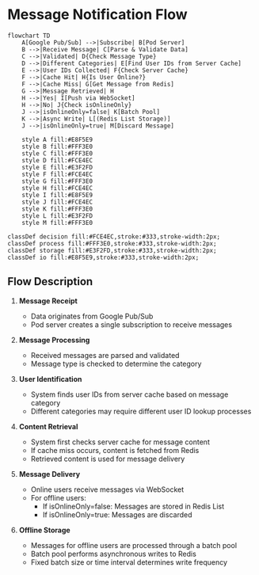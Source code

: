 # Message Notification Flow

```mermaid
flowchart TD
    A[Google Pub/Sub] -->|Subscribe| B[Pod Server]
    B -->|Receive Message| C[Parse & Validate Data]
    C -->|Validated| D{Check Message Type}
    D -->|Different Categories| E[Find User IDs from Server Cache]
    E -->|User IDs Collected| F{Check Server Cache}
    F -->|Cache Hit| H{Is User Online?}
    F -->|Cache Miss| G[Get Message from Redis]
    G -->|Message Retrieved| H
    H -->|Yes| I[Push via WebSocket]
    H -->|No| J{Check isOnlineOnly}
    J -->|isOnlineOnly=false| K[Batch Pool]
    K -->|Async Write| L[(Redis List Storage)]
    J -->|isOnlineOnly=true| M[Discard Message]
    
    style A fill:#E8F5E9
    style B fill:#FFF3E0
    style C fill:#FFF3E0
    style D fill:#FCE4EC
    style E fill:#E3F2FD
    style F fill:#FCE4EC
    style G fill:#FFF3E0
    style H fill:#FCE4EC
    style I fill:#E8F5E9
    style J fill:#FCE4EC
    style K fill:#FFF3E0
    style L fill:#E3F2FD
    style M fill:#FFF3E0

classDef decision fill:#FCE4EC,stroke:#333,stroke-width:2px;
classDef process fill:#FFF3E0,stroke:#333,stroke-width:2px;
classDef storage fill:#E3F2FD,stroke:#333,stroke-width:2px;
classDef io fill:#E8F5E9,stroke:#333,stroke-width:2px;

```

## Flow Description

1. **Message Receipt**
   - Data originates from Google Pub/Sub
   - Pod server creates a single subscription to receive messages

2. **Message Processing**
   - Received messages are parsed and validated
   - Message type is checked to determine the category

3. **User Identification**
   - System finds user IDs from server cache based on message category
   - Different categories may require different user ID lookup processes

4. **Content Retrieval**
   - System first checks server cache for message content
   - If cache miss occurs, content is fetched from Redis
   - Retrieved content is used for message delivery

5. **Message Delivery**
   - Online users receive messages via WebSocket
   - For offline users:
     - If isOnlineOnly=false: Messages are stored in Redis List
     - If isOnlineOnly=true: Messages are discarded

6. **Offline Storage**
   - Messages for offline users are processed through a batch pool
   - Batch pool performs asynchronous writes to Redis
   - Fixed batch size or time interval determines write frequency
